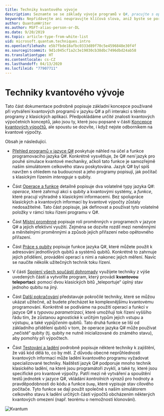 ```yaml
---
title: Techniky kvantového vývoje
description: Seznamte se se základy vývoje programů v Q#, pracujte s operacemi, funkcemi, proměnnými a qubity a vytvořte si jednoduchý program.
keywords: Nepřidávejte ani neupravujte klíčová slova, aniž byste se poradili se svým odborníkem na SEO.
author: QuantumWriter
ms.author: MSFT-alias-person-or-DL
ms.date: 9/20/2019
ms.topic: article-type-from-white-list
uid: microsoft.quantum.techniques.intro
ms.openlocfilehash: e5b7fbde18afbc0333d89f70c5e4596848e30f4f
ms.sourcegitcommit: 9d1c045cf1a2c3e19030cb38dbc7496dbd24ab58
ms.translationtype: HT
ms.contentlocale: cs-CZ
ms.lasthandoff: 04/13/2020
ms.locfileid: "77907711"
---
```

# <a name="quantum-development-techniques"></a>Techniky kvantového vývoje

Tato část dokumentace podrobně popisuje základní koncepce používané při vytváření kvantových programů v jazyku Q# a při interakci s těmito programy z klasických aplikací.
Předpokládáme *určité* znalosti kvantových výpočetních konceptů, jako jsou ty, které jsou popsané v části [Koncepce kvantových výpočtů](xref:microsoft.quantum.concepts.intro), ale spoustu se dozvíte, i když nejste odborníkem na kvantové výpočty.

Obsah je následující.

- [Přehled programů v jazyce Q#](xref:microsoft.quantum.techniques.file-structure) poskytuje náhled na účel a funkce programovacího jazyka Q#. 
    Konkrétně vysvětluje, že Q# *není* jazyk pro pouhé simulace kvantové mechaniky, ačkoli tato funkce je samozřejmě naším simulátorem celkového stavu poskytována. 
    Jazyk Q# byl spíš navržen s ohledem na budoucnost a jeho programy popisují, jak počítač s klasickým řízením *interaguje* s qubity. 

- Část [Operace a funkce](xref:microsoft.quantum.techniques.opsandfunctions) detailně popisuje dva volatelné typy jazyka Q#: *operace*, které zahrnují akci s qubity a kvantovými systémy, a *funkce*, které pracují výhradně s klasickými informacemi. 
    Bez spolupráce klasických a kvantových informací by kvantové výpočty zůstaly nedosažitelné. 
    Tato část popisuje, jak definovat a používat tyto volatelné položky v rámci toku řízení programu v Q#.

- Část [Místní proměnné](xref:microsoft.quantum.techniques.local-variables) popisuje roli proměnných v programech v jazyce Q# a jejich efektivní využití. 
    Zejména se dozvíte rozdíl mezi neměnnými a měnitelnými proměnnými a způsob jejich přiřazení nebo opětovného přiřazení.

- Část [Práce s qubity](xref:microsoft.quantum.techniques.qubits) popisuje funkce jazyka Q#, které můžete použít k adresování jednotlivých qubitů a systémů qubitů. 
    Konkrétně to zahrnuje jejich přidělení, provádění operací s nimi a nakonec jejich měření. 
    Navíc se naučíte několik užitečných technik toku řízení.

- V části [Spojení všech součástí dohromady](xref:microsoft.quantum.techniques.puttingittogether) využijete techniky z výše uvedených částí a vytvoříte program, který provádí **kvantovou teleportaci**: pomocí dvou klasických bitů „teleportuje“ úplný stav jednoho qubitu na jiný.

- Část [Další pokračování](xref:microsoft.quantum.techniques.going-further) představuje pokročilé techniky, které se můžou ukázat užitečné, až budete přecházet ke komplexnějšímu kvantovému programování. 
    Konkrétně se podíváme na použití operací a funkcí v jazyce Q# s *typovou parametrizací*, které umožňují tok řízení vyššího řádu tím, že zůstanou agnostické k určitým typům jejich vstupu a výstupu, a také *vypůjčením* qubitů. 
    Tato druhá funkce se liší od základního přidělení qubitů v tom, že operace jazyka Q# může používat „nečisté“ qubity (tj. qubity ne nutně inicializované do známého stavu), aby pomohly při výpočtech.

- Část [Testování a ladění](xref:microsoft.quantum.techniques.testing-and-debugging) podrobně popisuje některé techniky k zajištění, že váš kód dělá to, co by měl. 
    Z důvodu obecné neprůhlednosti kvantových informací může ladění kvantového programu vyžadovat specializované techniky. 
    Naštěstí jazyk Q# podporuje mnoho technik klasického ladění, na které jsou programátoři zvyklí, a také ty, které jsou specifické pro kvantové výpočty. Patří mezi ně vytváření a spouštění testů jednotek v jazyce Q#, vkládání *kontrolních výrazů* pro hodnoty a pravděpodobnosti do kódu a funkce `Dump`, které vypisuje stav cílového počítače. 
    Tyto funkce se dají použít společně s naším simulátorem celkového stavu k ladění určitých částí výpočtů obcházením některých kvantových omezení (např. teorému o nemožnosti klonování).


![Kvantum](~/media/mobius_strip_preview.png)
